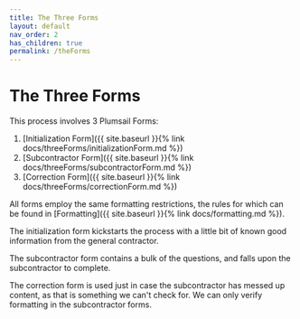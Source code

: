 ```yaml
---
title: The Three Forms
layout: default
nav_order: 2
has_children: true
permalink: /theForms
---
```


# The Three Forms
This process involves 3 Plumsail Forms:

1. [Initialization Form]({{ site.baseurl }}{% link docs/threeForms/initializationForm.md %})
2. [Subcontractor Form]({{ site.baseurl }}{% link docs/threeForms/subcontractorForm.md %})
3. [Correction Form]({{ site.baseurl }}{% link docs/threeForms/correctionForm.md %})

All forms employ the same formatting restrictions, the rules for which can be found in [Formatting]({{ site.baseurl }}{% link docs/formatting.md %}).

The initialization form kickstarts the process with a little bit of known good information from the general contractor.

The subcontractor form contains a bulk of the questions, and falls upon the subcontractor to complete.

The correction form is used just in case the subcontractor has messed up content, as that is something we can't check for. We can only verify formatting in the subcontractor forms. 
